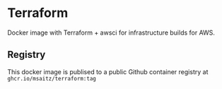 # Terraform

Docker image with Terraform + awsci for infrastructure builds for AWS.

## Registry

This docker image is publised to a public Github container registry at `ghcr.io/msaitz/terraform:tag`
